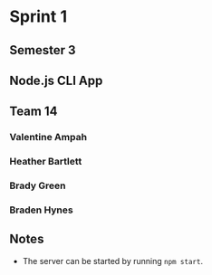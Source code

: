 # Sprint 1

## Semester 3

## Node.js CLI App

## Team 14

### Valentine Ampah

### Heather Bartlett

### Brady Green

### Braden Hynes

## Notes

- The server can be started by running `npm start`.
